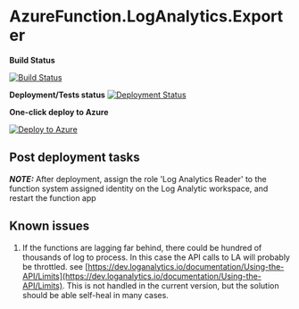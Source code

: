 # AzureFunction.LogAnalytics.Exporter

**Build Status**

[![Build Status](https://dev.azure.com/rabickel/Azure.Functions.LAContinuousExport/_apis/build/status/rbickel.AzureFunction.LogAnalytics.Exporter?branchName=dev)](https://dev.azure.com/rabickel/Azure.Functions.LAContinuousExport/_build/latest?definitionId=39&branchName=dev)

**Deployment/Tests status**
[![Deployment Status](https://vsrm.dev.azure.com/rabickel/_apis/public/Release/badge/eeb388af-a63e-4932-ad76-689cbe58c430/1/1)](https://vsrm.dev.azure.com/rabickel/_apis/public/Release/badge/eeb388af-a63e-4932-ad76-689cbe58c430/1/1)



**One-click deploy to Azure**

[![Deploy to Azure](https://aka.ms/deploytoazurebutton)](https://portal.azure.com/#create/Microsoft.Template/uri/https%3A%2F%2Fraw.githubusercontent.com%2Frbickel%2FAzureFunction.LogAnalytics.Exporter%2Fdev%2Fazuredeploy.json)

## Post deployment tasks

**_NOTE:_**  After deployment, assign the role 'Log Analytics Reader' to the function system assigned identity on the Log Analytic workspace, and restart the function app

## Known issues ##

1. If the functions are lagging far behind, there could be hundred of thousands of log to process. In this case the API calls to LA will probably be throttled. see [https://dev.loganalytics.io/documentation/Using-the-API/Limits](https://dev.loganalytics.io/documentation/Using-the-API/Limits). This is not handled in the current version, but the solution should be able self-heal in many cases. 
